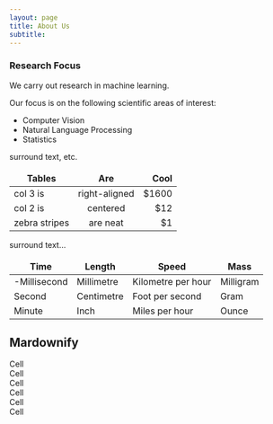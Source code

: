 ```yaml
---
layout: page
title: About Us
subtitle: 
---
```




### Research Focus

We carry out research in machine learning.

Our focus is on the following scientific areas of interest:

- Computer Vision
- Natural Language Processing 
- Statistics 

surround text, etc.

| Tables        | Are           | Cool  |
| ------------- |:-------------:| -----:|
| col 3 is      | right-aligned | $1600 |
| col 2 is      | centered      |   $12 |
| zebra stripes | are neat      |    $1 |

surround text...

<style>
td, th {
   border: none!important;
}
</style>


| Time         | Length        | Speed              | Mass         |
| ------------ | ------------- | ------------------ | ------------ |
| -Millisecond | Millimetre    | Kilometre per hour | Milligram    |
| Second       | Centimetre    | Foot per second    | Gram         |
| Minute       | Inch          | Miles per hour     | Ounce        |




## Mardownify

<div id="grid-col">
  <div class="cell1">Cell</div> <div class="cell">Cell</div>
  <div class="cell2">Cell</div> <div class="cell">Cell</div>
  <div class="cell3">Cell</div> <div class="cell">Cell</div>
</div>
